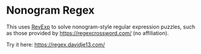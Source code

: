 # Nonogram Regex

This uses [RevExp](https://github.com/davidje13/RevExp) to solve nonogram-style regular expression
puzzles, such as those provided by <https://regexcrossword.com/> (no affiliation).

Try it here: <https://regex.davidje13.com/>
